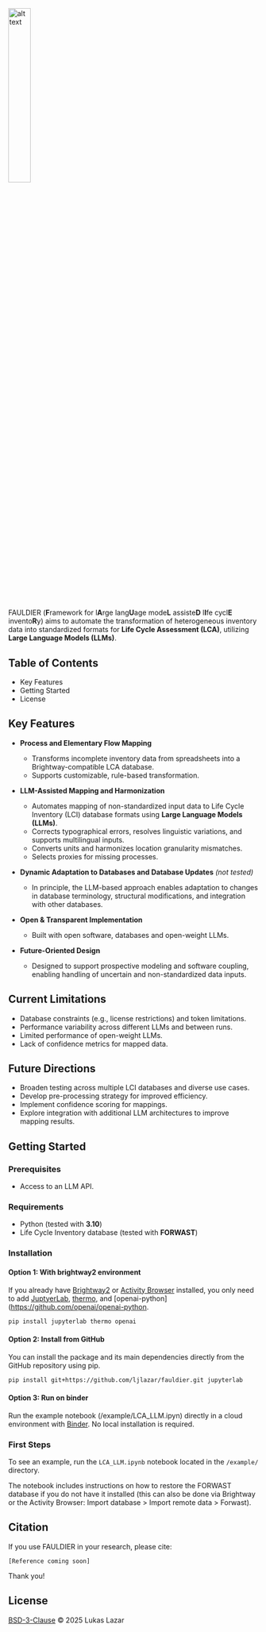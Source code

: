 <img src="fauldier_logo.svg" alt="alt text" width="30%" height="30%">

#

FAULDIER (**F**ramework for l**A**rge lang**U**age mode**L** assiste**D** l**I**fe cycl**E** invento**R**y) aims to automate the transformation of heterogeneous inventory data into standardized formats for **Life Cycle Assessment (LCA)**, utilizing **Large Language Models (LLMs)**.


## Table of Contents
- Key Features
- Getting Started
- License


## **Key Features**

- **Process and Elementary Flow Mapping**  
  - Transforms incomplete inventory data from spreadsheets into a Brightway-compatible LCA database.  
  - Supports customizable, rule-based transformation.

- **LLM-Assisted Mapping and Harmonization**  
  - Automates mapping of non-standardized input data to Life Cycle Inventory (LCI) database formats using **Large Language Models (LLMs)**.  
  - Corrects typographical errors, resolves linguistic variations, and supports multilingual inputs.  
  - Converts units and harmonizes location granularity mismatches.  
  - Selects proxies for missing processes.

- **Dynamic Adaptation to Databases and Database Updates** *(not tested)*  
  - In principle, the LLM-based approach enables adaptation to changes in database terminology, structural modifications, and integration with other databases.

- **Open & Transparent Implementation**  
  - Built with open software, databases and open-weight LLMs.

- **Future-Oriented Design**  
  - Designed to support prospective modeling and software coupling, enabling handling of uncertain and non-standardized data inputs.

## **Current Limitations**
- Database constraints (e.g., license restrictions) and token limitations.  
- Performance variability across different LLMs and between runs.  
- Limited performance of open-weight LLMs.
- Lack of confidence metrics for mapped data.

## **Future Directions**
- Broaden testing across multiple LCI databases and diverse use cases.  
- Develop pre-processing strategy for improved efficiency.  
- Implement confidence scoring for mappings.  
- Explore integration with additional LLM architectures to improve mapping results.

## **Getting Started**

### **Prerequisites**
- Access to an LLM API.  

### **Requirements**
- Python (tested with **3.10**)  
- Life Cycle Inventory database (tested with **FORWAST**)  

### Installation

#### Option 1: With brightway2 environment
If you already have [Brightway2](https://docs.brightway.dev/en/legacy/content/installation/installation.html) or [Activity Browser](https://github.com/LCA-ActivityBrowser/activity-browser) installed, you only need to add [JuptyerLab](https://jupyterlab.readthedocs.io/en/stable/getting_started/installation.html), [thermo](https://github.com/CalebBell/thermo), and [openai-python](https://github.com/openai/openai-python.
```bash
pip install jupyterlab thermo openai
```
#### Option 2: Install from GitHub
You can install the package and its main dependencies directly from the GitHub repository using pip.
```bash
pip install git+https://github.com/ljlazar/fauldier.git jupyterlab
```

#### Option 3: Run on binder
Run the example notebook (/example/LCA_LLM.ipyn) directly in a cloud environment with [Binder](https://mybinder.org/). No local installation is required.

### First Steps
To see an example, run the `LCA_LLM.ipynb` notebook located in the `/example/` directory.

The notebook includes instructions on how to restore the FORWAST database if you do not have it installed (this can also be done via Brightway or the Activity Browser: Import database > Import remote data > Forwast).

## Citation
If you use FAULDIER in your research, please cite:
```
[Reference coming soon]
```
Thank you!

## License
[BSD-3-Clause](LICENSE) &copy; 2025 Lukas Lazar
